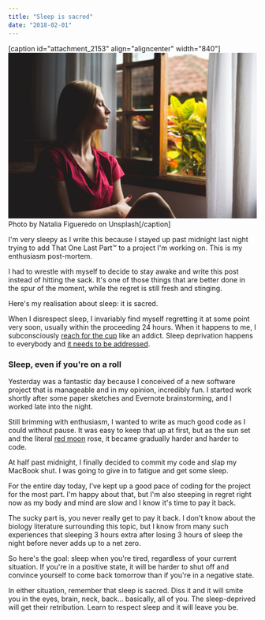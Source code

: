 ```yaml
---
title: "Sleep is sacred"
date: "2018-02-01"
---
```


\[caption id="attachment\_2153" align="aligncenter" width="840"\]![sleep is sacred nickang blog](images/natalia-figueredo-350529-1024x684.jpg) Photo by Natalia Figueredo on Unsplash\[/caption\]

I'm very sleepy as I write this because I stayed up past midnight last night trying to add That One Last Part™ to a project I'm working on. This is my enthusiasm post-mortem.

I had to wrestle with myself to decide to stay awake and write this post instead of hitting the sack. It's one of those things that are better done in the spur of the moment, while the regret is still fresh and stinging.

Here's my realisation about sleep: it is sacred.

When I disrespect sleep, I invariably find myself regretting it at some point very soon, usually within the proceeding 24 hours. When it happens to me, I subconsciously [reach for the cup](https://www.nickang.com/litmus-test-enough-rest/) like an addict. Sleep deprivation happens to everybody and [it needs to be addressed](https://www.nickang.com/always-tired-folly/).

### Sleep, even if you're on a roll

Yesterday was a fantastic day because I conceived of a new software project that is manageable and in my opinion, incredibly fun. I started work shortly after some paper sketches and Evernote brainstorming, and I worked late into the night.

Still brimming with enthusiasm, I wanted to write as much good code as I could without pause. It was easy to keep that up at first, but as the sun set and the literal [red moon](https://www.channelnewsasia.com/news/singapore/super-blue-blood-moon-singapore-lunar-eclipse-9914074) rose, it became gradually harder and harder to code.

At half past midnight, I finally decided to commit my code and slap my MacBook shut. I was going to give in to fatigue and get some sleep.

For the entire day today, I've kept up a good pace of coding for the project for the most part. I'm happy about that, but I'm also steeping in regret right now as my body and mind are slow and I know it's time to pay it back.

The sucky part is, you never really get to pay it back. I don't know about the biology literature surrounding this topic, but I know from many such experiences that sleeping 3 hours extra after losing 3 hours of sleep the night before never adds up to a net zero.

So here's the goal: sleep when you're tired, regardless of your current situation. If you're in a positive state, it will be harder to shut off and convince yourself to come back tomorrow than if you're in a negative state.

In either situation, remember that sleep is sacred. Diss it and it will smite you in the eyes, brain, neck, back... basically, all of you. The sleep-deprived will get their retribution. Learn to respect sleep and it will leave you be.
